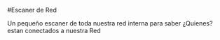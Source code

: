 #Escaner de Red

Un pequeño escaner de toda nuestra red interna para saber ¿Quienes? estan conectados a nuestra Red
